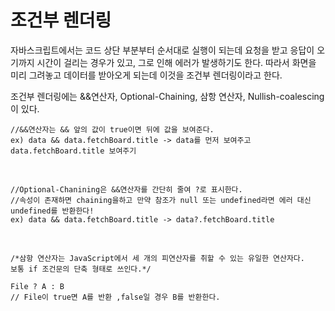 # 조건부 렌더링

자바스크립트에서는 코드 상단 부분부터 순서대로 실행이 되는데 요청을 받고 응답이 오기까지 시간이 걸리는 경우가 있고,
그로 인해 에러가 발생하기도 한다. 따라서 화면을 미리 그려놓고 데이터를 받아오게 되는데 이것을 조건부 렌더링이라고 한다.

조건부 렌더링에는 &&연산자, Optional-Chaining, 삼항 연산자, Nullish-coalescing이 있다.

```JS
//&&연산자는 && 앞의 값이 true이면 뒤에 값을 보여준다.
ex) data && data.fetchBoard.title -> data를 먼저 보여주고 data.fetchBoard.title 보여주기
```

</br>

```JS
//Optional-Chanining은 &&연산자를 간단히 줄여 ?로 표시한다.
//속성이 존재하면 chaining을하고 만약 참조가 null 또는 undefined라면 에러 대신 undefined를 반환한다!
ex) data && data.fetchBoard.title -> data?.fetchBoard.title
```

</br>

```JS
/*삼항 연산자는 JavaScript에서 세 개의 피연산자를 취할 수 있는 유일한 연산자다.
보통 if 조건문의 단축 형태로 쓰인다.*/

File ? A : B
// File이 true면 A를 반환 ,false일 경우 B를 반환한다.
```
